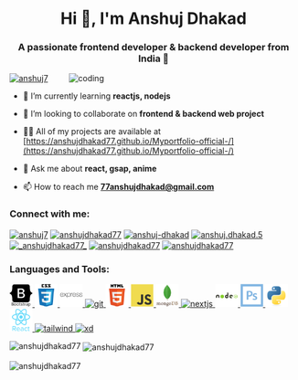 <h1 align="center">Hi 👋, I'm Anshuj Dhakad</h1>
<h3 align="center">A passionate frontend developer & backend  developer from India 💛</h3>
<img align="right" alt ="coding" width="400" src="https://cdn.dribbble.com/users/1162077/screenshots/3848914/programmer.gif">


<p align="left"> <a href="https://twitter.com/anshuj7" target="blank"><img src="https://img.shields.io/twitter/follow/anshuj7?logo=twitter&style=for-the-badge" alt="anshuj7" /></a> </p>

- 🌱 I’m currently learning **reactjs, nodejs**

- 👯 I’m looking to collaborate on **frontend & backend web project**

- 👨‍💻 All of my projects are available at [https://anshujdhakad77.github.io/Myportfolio-official-/](https://anshujdhakad77.github.io/Myportfolio-official-/)

- 💬 Ask me about **react, gsap, anime**

- 📫 How to reach me **77anshujdhakad@gmail.com**

<h3 align="left">Connect with me:</h3>
<p align="left">
<a href="https://twitter.com/anshuj7" target="blank"><img align="center" src="https://raw.githubusercontent.com/rahuldkjain/github-profile-readme-generator/master/src/images/icons/Social/twitter.svg" alt="anshuj7" height="30" width="40" /></a>
<a href="https://linkedin.com/in/anshujdhakad77" target="blank"><img align="center" src="https://raw.githubusercontent.com/rahuldkjain/github-profile-readme-generator/master/src/images/icons/Social/linked-in-alt.svg" alt="anshujdhakad77" height="30" width="40" /></a>
<a href="https://stackoverflow.com/users/anshuj-dhakad" target="blank"><img align="center" src="https://raw.githubusercontent.com/rahuldkjain/github-profile-readme-generator/master/src/images/icons/Social/stack-overflow.svg" alt="anshuj-dhakad" height="30" width="40" /></a>
<a href="https://fb.com/anshuj.dhakad.5" target="blank"><img align="center" src="https://raw.githubusercontent.com/rahuldkjain/github-profile-readme-generator/master/src/images/icons/Social/facebook.svg" alt="anshuj.dhakad.5" height="30" width="40" /></a>
<a href="https://instagram.com/_anshujdhakad77_" target="blank"><img align="center" src="https://raw.githubusercontent.com/rahuldkjain/github-profile-readme-generator/master/src/images/icons/Social/instagram.svg" alt="_anshujdhakad77_" height="30" width="40" /></a>
<a href="https://www.hackerrank.com/anshujdhakad77" target="blank"><img align="center" src="https://raw.githubusercontent.com/rahuldkjain/github-profile-readme-generator/master/src/images/icons/Social/hackerrank.svg" alt="anshujdhakad77" height="30" width="40" /></a>
<a href="https://www.leetcode.com/anshujdhakad77" target="blank"><img align="center" src="https://raw.githubusercontent.com/rahuldkjain/github-profile-readme-generator/master/src/images/icons/Social/leet-code.svg" alt="anshujdhakad77" height="30" width="40" /></a>
</p>

<h3 align="left">Languages and Tools:</h3>
<p align="left"> <a href="https://getbootstrap.com" target="_blank" rel="noreferrer"> <img src="https://raw.githubusercontent.com/devicons/devicon/master/icons/bootstrap/bootstrap-plain-wordmark.svg" alt="bootstrap" width="40" height="40"/> </a> <a href="https://www.w3schools.com/css/" target="_blank" rel="noreferrer"> <img src="https://raw.githubusercontent.com/devicons/devicon/master/icons/css3/css3-original-wordmark.svg" alt="css3" width="40" height="40"/> </a> <a href="https://expressjs.com" target="_blank" rel="noreferrer"> <img src="https://raw.githubusercontent.com/devicons/devicon/master/icons/express/express-original-wordmark.svg" alt="express" width="40" height="40"/> </a> <a href="https://git-scm.com/" target="_blank" rel="noreferrer"> <img src="https://www.vectorlogo.zone/logos/git-scm/git-scm-icon.svg" alt="git" width="40" height="40"/> </a> <a href="https://www.w3.org/html/" target="_blank" rel="noreferrer"> <img src="https://raw.githubusercontent.com/devicons/devicon/master/icons/html5/html5-original-wordmark.svg" alt="html5" width="40" height="40"/> </a> <a href="https://developer.mozilla.org/en-US/docs/Web/JavaScript" target="_blank" rel="noreferrer"> <img src="https://raw.githubusercontent.com/devicons/devicon/master/icons/javascript/javascript-original.svg" alt="javascript" width="40" height="40"/> </a> <a href="https://www.mongodb.com/" target="_blank" rel="noreferrer"> <img src="https://raw.githubusercontent.com/devicons/devicon/master/icons/mongodb/mongodb-original-wordmark.svg" alt="mongodb" width="40" height="40"/> </a> <a href="https://nextjs.org/" target="_blank" rel="noreferrer"> <img src="https://cdn.worldvectorlogo.com/logos/nextjs-2.svg" alt="nextjs" width="40" height="40"/> </a> <a href="https://nodejs.org" target="_blank" rel="noreferrer"> <img src="https://raw.githubusercontent.com/devicons/devicon/master/icons/nodejs/nodejs-original-wordmark.svg" alt="nodejs" width="40" height="40"/> </a> <a href="https://www.photoshop.com/en" target="_blank" rel="noreferrer"> <img src="https://raw.githubusercontent.com/devicons/devicon/master/icons/photoshop/photoshop-line.svg" alt="photoshop" width="40" height="40"/> </a> <a href="https://www.python.org" target="_blank" rel="noreferrer"> <img src="https://raw.githubusercontent.com/devicons/devicon/master/icons/python/python-original.svg" alt="python" width="40" height="40"/> </a> <a href="https://reactjs.org/" target="_blank" rel="noreferrer"> <img src="https://raw.githubusercontent.com/devicons/devicon/master/icons/react/react-original-wordmark.svg" alt="react" width="40" height="40"/> </a> <a href="https://tailwindcss.com/" target="_blank" rel="noreferrer"> <img src="https://www.vectorlogo.zone/logos/tailwindcss/tailwindcss-icon.svg" alt="tailwind" width="40" height="40"/> </a> <a href="https://www.adobe.com/products/xd.html" target="_blank" rel="noreferrer"> <img src="https://cdn.worldvectorlogo.com/logos/adobe-xd.svg" alt="xd" width="40" height="40"/> </a> </p>

<p><img align="left" src="https://github-readme-stats.vercel.app/api/top-langs?username=anshujdhakad77&show_icons=true&locale=en&layout=compact" alt="anshujdhakad77" /></p>

<p>&nbsp;<img align="center" src="https://github-readme-stats.vercel.app/api?username=anshujdhakad77&show_icons=true&locale=en" alt="anshujdhakad77" /></p>

<p><img align="center" src="https://github-readme-streak-stats.herokuapp.com/?user=anshujdhakad77&" alt="anshujdhakad77" /></p>
